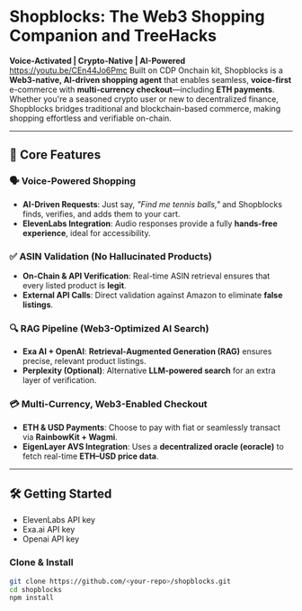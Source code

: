 # **Shopblocks: The Web3 Shopping Companion and TreeHacks**  
**Voice-Activated | Crypto-Native | AI-Powered**  
https://youtu.be/CEn44Jo6Pmc
Built on CDP Onchain kit, Shopblocks is a **Web3-native, AI-driven shopping agent** that enables seamless, **voice-first** e-commerce with **multi-currency checkout**—including **ETH payments**. Whether you're a seasoned crypto user or new to decentralized finance, Shopblocks bridges traditional and blockchain-based commerce, making shopping effortless and verifiable on-chain.  

---

## **🚀 Core Features**  

### **🗣️ Voice-Powered Shopping**  
- **AI-Driven Requests**: Just say, *"Find me tennis balls,"* and Shopblocks finds, verifies, and adds them to your cart.  
- **ElevenLabs Integration**: Audio responses provide a fully **hands-free experience**, ideal for accessibility.  

### **✅ ASIN Validation (No Hallucinated Products)**  
- **On-Chain & API Verification**: Real-time ASIN retrieval ensures that every listed product is **legit**.  
- **External API Calls**: Direct validation against Amazon to eliminate **false listings**.  

### **🔍 RAG Pipeline (Web3-Optimized AI Search)**  
- **Exa AI + OpenAI**: **Retrieval-Augmented Generation (RAG)** ensures precise, relevant product listings.  
- **Perplexity (Optional)**: Alternative **LLM-powered search** for an extra layer of verification.  

### **💳 Multi-Currency, Web3-Enabled Checkout**  
- **ETH & USD Payments**: Choose to pay with fiat or seamlessly transact via **RainbowKit + Wagmi**.  
- **EigenLayer AVS Integration**: Uses a **decentralized oracle (eoracle)** to fetch real-time **ETH–USD price data**.  

---

## **🛠 Getting Started**  
- ElevenLabs API key
- Exa.ai API key
- Openai API key
  
### **Clone & Install**  
```bash
git clone https://github.com/<your-repo>/shopblocks.git
cd shopblocks
npm install
